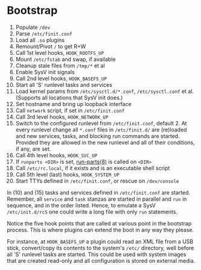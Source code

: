 Bootstrap
=========

1. Populate `/dev`
2. Parse `/etc/finit.conf`
3. Load all `.so` plugins
4. Remount/Pivot `/` to get R+W
5. Call 1st level hooks, `HOOK_ROOTFS_UP`
6. Mount `/etc/fstab` and swap, if available
7. Cleanup stale files from `/tmp/*` et al
8. Enable SysV init signals
9. Call 2nd level hooks, `HOOK_BASEFS_UP`
10. Start all 'S' runlevel tasks and services
11. Load kernel params from `/etc/sysctl.d/*.conf`, `/etc/sysctl.conf`
    et al. (Supports all locations that SysV init does.)
12. Set hostname and bring up loopback interface
13. Call `network` script, if set in `/etc/finit.conf`
14. Call 3rd level hooks, `HOOK_NETWORK_UP`
15. Switch to the configured runlevel from `/etc/finit.conf`, default 2.
    At every runlevel change all `*.conf` files in `/etc/finit.d/` are
    (re)loaded and new services, tasks, and blocking run commands are
    started.  Provided they are allowed in the new runlevel and all of
    their conditions, if any, are set.
16. Call 4th level hooks, `HOOK_SVC_UP`
17. If `runparts <DIR>` is set, [run-parts(8)][] is called on `<DIR>`
18. Call `/etc/rc.local`, if it exists and is an executable shell script
19. Call 5th level (last) hooks, `HOOK_SYSTEM_UP`
20. Start TTYs defined in `/etc/finit.conf`, or rescue on `/dev/console`

In (10) and (15) tasks and services defined in `/etc/finit.conf` are
started.  Remember, all `service` and `task` stanzas are started in
parallel and `run` in sequence, and in the order listed.  Hence, to
emulate a SysV `/etc/init.d/rcS` one could write a long file with only
`run` statements.

Notice the five hook points that are called at various point in the
bootstrap process.  This is where plugins can extend the boot in any way
they please.

For instance, at `HOOK_BASEFS_UP` a plugin could read an XML file from a
USB stick, convert/copy its contents to the system's `/etc/` directory,
well before all 'S' runlevel tasks are started.  This could be used with
system images that are created read-only and all configuration is stored
on external media.


[run-parts(8)]: http://manpages.debian.org/cgi-bin/man.cgi?query=run-parts
